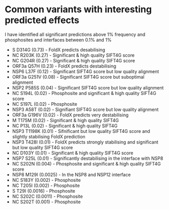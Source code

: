 # Common variants with interesting predicted effects

I have identified all significant predictions above 1% frequency and phosphosites
and interfaces between 0.1% and 1%

* S D314G (0.73) - FoldX predicts desabilising
* NC R203K (0.27) - Significant & high quality SIFT4G score
* NC G204R (0.27) - Significant & high quality SIFT4G score
* ORF3a Q57H (0.23) - FoldX predicts destabilising
* NSP6 L37F (0.12) - Significant SIFT4G score but low quality alignment
* ORF3a G251V (0.08) - Significant SIFT4G score but suboptimal alignment
* NSP2 P585S (0.04) - Significant SIFT4G score but low quality alignment
* NC S194L (0.02) - Phosphosite and significant & high quality SIFT4G score
* NC S197L (0.02) - Phosphosite
* NSP3 A58T (0.02) - Signifiant SIFT4G score but low quality alignment
* ORF3a G196V (0.02) - FoldX predicts very destabilising
* M T175M (0.02) - Significant & high quality SIFT4G 
* NC P13L (0.02) - Significant & high quality SIFT4G
* NSP3 T1198K (0.01) - Sifnificant but low quality SIFT4G score and slightly stabilising FoldX prediction
* NSP3 T428I (0.01) - FoldX predicts strongly stabilising and significant but low quality SIFT4G score 
* NC D103Y (0.01) - Significant & high quality SIFT4G score
* NSP7 S25L (0.01) - Significantly destabilising in the interface with NSP8
* NC S202N (0.004) - Phosphosite and significant & high quality SIFT4G score
* NSP8 M129I (0.0025) - In the NSP8 and NSP12 interface
* NC S183Y (0.002) - Phosphosite
* NC T205I (0.002) - Phosphosite
* S T29I (0.0016) - Phosphosite
* NC S202C (0.0011) - Phosphosite
* NC S202T (0.001) - Phosphosite

